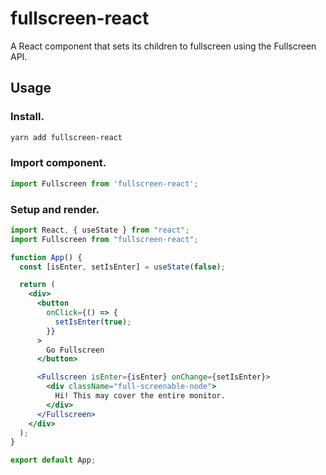 # fullscreen-react

A React component that sets its children to fullscreen using the Fullscreen API.

## Usage

### Install.

```bash
yarn add fullscreen-react
```

### Import component.

```javascript
import Fullscreen from 'fullscreen-react';
```

### Setup and render.

```jsx
import React, { useState } from "react";
import Fullscreen from "fullscreen-react";

function App() {
  const [isEnter, setIsEnter] = useState(false);

  return (
    <div>
      <button
        onClick={() => {
          setIsEnter(true);
        }}
      >
        Go Fullscreen
      </button>

      <Fullscreen isEnter={isEnter} onChange={setIsEnter}>
        <div className="full-screenable-node">
          Hi! This may cover the entire monitor.
        </div>
      </Fullscreen>
    </div>
  );
}

export default App;
```

